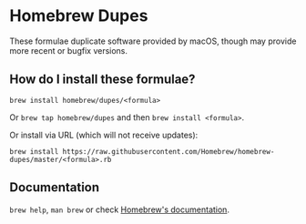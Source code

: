 # Homebrew Dupes
These formulae duplicate software provided by macOS, though may provide more recent or bugfix versions.

## How do I install these formulae?
`brew install homebrew/dupes/<formula>`

Or `brew tap homebrew/dupes` and then `brew install <formula>`.

Or install via URL (which will not receive updates):

```
brew install https://raw.githubusercontent.com/Homebrew/homebrew-dupes/master/<formula>.rb
```

## Documentation
`brew help`, `man brew` or check [Homebrew's documentation](https://github.com/Homebrew/brew/tree/master/docs#readme).

